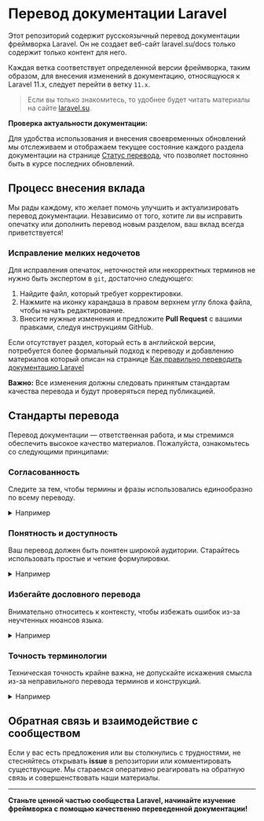 # Перевод документации Laravel

Этот репозиторий содержит русскоязычный перевод документации фреймворка Laravel. 
Он не создает веб-сайт laravel.su/docs только содержит только контент для него.

Каждая ветка соответствует определенной версии фреймворка, таким образом, для внесения изменений в документацию,
относящуюся к Laravel 11.x, следует перейти в ветку `11.x`.

> Если вы только знакомитесь, то удобнее будет читать материалы на сайте [laravel.su](https://laravel.su/docs).

**Проверка актуальности документации:**

Для удобства использования и внесения своевременных обновлений мы отслеживаем и отображаем текущее состояние каждого
раздела документации на странице [Статус перевода](https://laravel.su/status), что позволяет постоянно быть в курсе
последних обновлений.

## Процесс внесения вклада

Мы рады каждому, кто желает помочь улучшить и актуализировать перевод документации.
Независимо от того, хотите ли вы исправить опечатку или дополнить перевод новым разделом, ваш вклад всегда
приветствуется!

### Исправление мелких недочетов

Для исправления опечаток, неточностей или некорректных терминов не нужно быть экспертом в `git`, достаточно следующего:

1. Найдите файл, который требует корректировки.
2. Нажмите на иконку карандаша в правом верхнем углу блока файла, чтобы начать редактирование.
3. Внесите нужные изменения и предложите **Pull Request** с вашими правками, следуя инструкциям GitHub.

Если отсутствует раздел, который есть в английской версии, потребуется более формальный подход к переводу и добавлению
материалов который описан на
странице [Как правильно переводить документацию Laravel](https://laravel.su/documentation-contribution-guide)

**Важно:** Все изменения должны следовать принятым стандартам качества перевода и будут проверяться перед публикацией.

## Стандарты перевода

Перевод документации — ответственная работа, и мы стремимся обеспечить высокое качество материалов. Пожалуйста,
ознакомьтесь со следующими принципами:

### Согласованность

Следите за тем, чтобы термины и фразы использовались единообразно по всему переводу.
<details><summary>Например</summary>

❌ **Плохой перевод:**
> Ввод новой записи в базу данных может быть совершен с помощью Eloquent моделей. Для обновления записи следует
> использовать метод `save`.

✅ **Хороший перевод:**
> Добавление новой записи в базу данных осуществляется через Eloquent модели. Для обновления существующей записи также
> используется метод `save`.


*Плохой перевод демонстрирует использование разных терминов ("ввод" и "обновление") для обозначения схожих операций, что
может сбивать с толку. Хороший перевод использует согласованный язык, делая текст более понятным.*
</details>


### Понятность и доступность

Ваш перевод должен быть понятен широкой аудитории. Старайтесь использовать простые и четкие формулировки. 
<details><summary>Например</summary>

❌ **Плохой перевод:**
> Фасады обеспечивают статичный интерфейс к классам, которые доступны в сервис-контейнере приложения.

✅ **Хороший перевод:**
> Фасады предоставляют удобный способ обращения к классам из контейнера служб Laravel, используя простой синтаксис, как
> при работе со статическими методами.

*Плохой перевод не дает читателю понимания зачем используются фасады и какой у них интерфейс. Хороший перевод доступным
языком объясняет преимущества использования фасадов.*
</details>

### Избегайте дословного перевода

Внимательно относитесь к контексту, чтобы избежать ошибок из-за неучтенных нюансов языка.
<details><summary>Например</summary>

❌ **Плохой перевод:**
> Если вы приведены когортой методов маршрутизации замысловатым образом, вы можете использовать контроллеры.

✅ **Хороший перевод:**
> Если ваши маршруты становятся сложными из-за большого количества логики обработки, стоит использовать контроллеры.

*Плохой перевод кажется неестественным и трудно понимается, в то время как хороший перевод корректно и понятно передает
суть предложения, сохраняя идиоматичность русского языка.*
</details>

### Точность терминологии

Техническая точность крайне важна, не допускайте искажения смысла из-за неправильного перевода терминов и конструкций.
<details><summary>Например</summary>

❌ **Плохой перевод:**
> Middleware это середина между запросом и ответом.

✅ **Хороший перевод:**
> Посредник (Middleware) — программный компонент, который выступает в роли фильтра между полученным запросом и
> отправляемым ответом.


*В плохом переводе термин "Middleware" некорректно интерпретирован, что затрудняет понимание его функции. Хороший
перевод точно объясняет роль Middleware в контексте запросов и ответов веб-приложения.*
</details>

## Обратная связь и взаимодействие с сообществом

Если у вас есть предложения или вы столкнулись с трудностями, не стесняйтесь открывать **issue** в репозитории или
комментировать существующие.
Мы стараемся оперативно реагировать на обратную связь и совершенствовать наши материалы.

---

**Станьте ценной частью сообщества Laravel, начинайте изучение фреймворка с помощью качественно переведенной
документации!**
